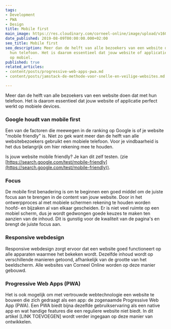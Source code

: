 ```yaml
---
tags:
- Development
- PWA
- Design
title: Mobile first
main_image: https://res.cloudinary.com/corneel-online/image/upload/v1603361541/corneelonline/mobile-first_vl5o9r.jpg
date_published: 2019-08-09T00:00:00.000+02:00
seo_title: Mobile first
seo_description: Meer dan de helft van alle bezoekers van een website doen dat met
  hun telefoon. Het is daarom essentieel dat jouw website of applicatie perfect werkt
  op mobiel.
published: true
related_articles:
- content/posts/progressive-web-apps-pwa.md
- content/posts/jamstack-de-methode-voor-snelle-en-veilige-websites.md

---
```

Meer dan de helft van alle bezoekers van een website doen dat met hun telefoon. Het is daarom essentieel dat jouw website of applicatie perfect werkt op mobiele devices.

### Google houdt van mobile first

Een van de factoren die meewegen in de ranking op Google is of je website "mobile friendly" is. Niet zo gek want meer dan de helft van alle websitebezoekers gebruikt een mobiele telefoon. Voor je vindbaarheid is het dus belangrijk om hier rekening mee te houden.

Is jouw website mobile friendly? Je kan dit zelf testen. (zie [https://search.google.com/test/mobile-friendly](https://search.google.com/test/mobile-friendly)).

### Focus

De mobile first benadering is om te beginnen een goed middel om de juiste focus aan te brengen in de content van jouw website. Door in het ontwerpproces al met mobiele schermen rekening te houden worden hoofd- en bijzaken al van elkaar gescheiden. Er is niet veel ruimte op een mobiel scherm, dus je wordt gedwongen goede keuzes te maken ten aanzien van de inhoud. Dit is gunstig voor de kwaliteit van de pagina's en brengt de juiste focus aan.

### Responsive webdesign

Responsive webdesign zorgt ervoor dat een website goed functioneert op alle apparaten waarmee het bekeken wordt. Dezelfde inhoud wordt op verschillende manieren getoond, afhankelijk van de grootte van het beeldscherm. Alle websites van Corneel Online worden op deze manier gebouwd.

### Progressive Web Apps (PWA)

Het is ook mogelijk om met vertrouwde webtechnologie een website te bouwen die zich gedraagt als een app: de zogenaamde Progressive Web App (PWA). Een PWA biedt bijna dezelfde gebruikservaring als een native app en wat handige features die een reguliere website niet biedt. In dit artikel \[LINK TOEVOEGEN\] wordt verder ingegaan op deze manier van ontwikkelen.